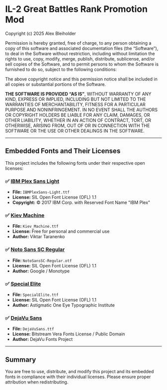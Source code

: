 # IL-2 Great Battles Rank Promotion Mod

Copyright (c) 2025 Alex Bleiholder

Permission is hereby granted, free of charge, to any person obtaining a copy of this software and associated documentation files (the “Software”), to deal in the Software without restriction, including without limitation the rights to use, copy, modify, merge, publish, distribute, sublicense, and/or sell copies of the Software, and to permit persons to whom the Software is furnished to do so, subject to the following conditions:

The above copyright notice and this permission notice shall be included in all copies or substantial portions of the Software.

**THE SOFTWARE IS PROVIDED “AS IS”**, WITHOUT WARRANTY OF ANY KIND, EXPRESS OR IMPLIED, INCLUDING BUT NOT LIMITED TO THE WARRANTIES OF MERCHANTABILITY, FITNESS FOR A PARTICULAR PURPOSE AND NONINFRINGEMENT. IN NO EVENT SHALL THE AUTHORS OR COPYRIGHT HOLDERS BE LIABLE FOR ANY CLAIM, DAMAGES, OR OTHER LIABILITY, WHETHER IN AN ACTION OF CONTRACT, TORT, OR OTHERWISE, ARISING FROM, OUT OF OR IN CONNECTION WITH THE SOFTWARE OR THE USE OR OTHER DEALINGS IN THE SOFTWARE.

---

## Embedded Fonts and Their Licenses

This project includes the following fonts under their respective open licenses:

### ✅ [IBM Plex Sans Light](https://github.com/IBM/plex)
- **File:** `IBMPlexSans-Light.ttf`
- **License:** SIL Open Font License (OFL) 1.1
- **Copyright:** © 2017 IBM Corp. with Reserved Font Name "IBM Plex"

### ✅ [Kiev Machine](https://www.fontspace.com/kiev-machine-font-f28730)
- **File:** `Kiev_Machine.ttf`
- **License:** Free for personal and commercial use
- **Author:** Viktar Taranenko

### ✅ [Noto Sans SC Regular](https://fonts.google.com/specimen/Noto+Sans+SC)
- **File:** `NotoSansSC-Regular.otf`
- **License:** SIL Open Font License (OFL) 1.1
- **Author:** Google / Monotype

### ✅ [Special Elite](https://fonts.google.com/specimen/Special+Elite)
- **File:** `SpecialElite.ttf`
- **License:** SIL Open Font License (OFL) 1.1
- **Author:** Astigmatic One Eye Typographic Institute

### ✅ [DejaVu Sans](https://dejavu-fonts.github.io/)
- **File:** `DejaVuSans.ttf`
- **License:** Bitstream Vera Fonts License / Public Domain
- **Author:** DejaVu Fonts Project

---

## Summary

You are free to use, distribute, and modify this project and its embedded fonts in compliance with their individual licenses. Please ensure proper attribution when redistributing.

